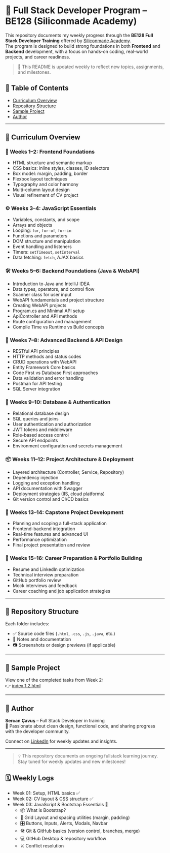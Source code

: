 # 🚀 Full Stack Developer Program – BE128 (Siliconmade Academy)

This repository documents my weekly progress through the **BE128 Full Stack Developer Training** offered by [Siliconmade Academy](https://siliconmadeacademy.com/akademi/BE/BE128.html).  
The program is designed to build strong foundations in both **Frontend** and **Backend** development, with a focus on hands-on coding, real-world projects, and career readiness.

> 📌 This README is updated weekly to reflect new topics, assignments, and milestones.

## 📑 Table of Contents
- [Curriculum Overview](#curriculum-overview)
- [Repository Structure](#repository-structure)
- [Sample Project](#sample-project)
- [Author](#author)

---

## 📘 Curriculum Overview

### 🧱 Weeks 1–2: Frontend Foundations
- HTML structure and semantic markup
- CSS basics: inline styles, classes, ID selectors
- Box model: margin, padding, border
- Flexbox layout techniques
- Typography and color harmony
- Multi-column layout design
- Visual refinement of CV project

### ⚙️ Weeks 3–4: JavaScript Essentials
- Variables, constants, and scope
- Arrays and objects
- Looping: `for`, `for-of`, `for-in`
- Functions and parameters
- DOM structure and manipulation
- Event handling and listeners
- Timers: `setTimeout`, `setInterval`
- Data fetching: `fetch`, AJAX basics

### 🛠️ Weeks 5–6: Backend Foundations (Java & WebAPI)
- Introduction to Java and IntelliJ IDEA
- Data types, operators, and control flow
- Scanner class for user input
- WebAPI fundamentals and project structure
- Creating WebAPI projects
- Program.cs and Minimal API setup
- ApiController and API methods
- Route configuration and management
- Compile Time vs Runtime vs Build concepts

### 🧩 Weeks 7–8: Advanced Backend & API Design
- RESTful API principles
- HTTP methods and status codes
- CRUD operations with WebAPI
- Entity Framework Core basics
- Code First vs Database First approaches
- Data validation and error handling
- Postman for API testing
- SQL Server integration

### 🧪 Weeks 9–10: Database & Authentication
- Relational database design
- SQL queries and joins
- User authentication and authorization
- JWT tokens and middleware
- Role-based access control
- Secure API endpoints
- Environment configuration and secrets management

### 📦 Weeks 11–12: Project Architecture & Deployment
- Layered architecture (Controller, Service, Repository)
- Dependency injection
- Logging and exception handling
- API documentation with Swagger
- Deployment strategies (IIS, cloud platforms)
- Git version control and CI/CD basics

### 🎯 Weeks 13–14: Capstone Project Development
- Planning and scoping a full-stack application
- Frontend-backend integration
- Real-time features and advanced UI
- Performance optimization
- Final project presentation and review

### 🧠 Weeks 15–16: Career Preparation & Portfolio Building
- Resume and LinkedIn optimization
- Technical interview preparation
- GitHub portfolio review
- Mock interviews and feedback
- Career coaching and job application strategies

---

## 📁 Repository Structure

Each folder includes:
- ✅ Source code files (`.html`, `.css`, `.js`, `.java`, etc.)
- 📄 Notes and documentation
- 📷 Screenshots or design previews (if applicable)

---

## 🔗 Sample Project

View one of the completed tasks from Week 2:  
👉 [index 1.2.html](https://github.com/sercancavus/Fullstack-Developer-Repo/blob/main/BE128/2.Hafta/G%C3%B6rev%202/index%201.2.html)

---

## 👤 Author

**Sercan Çavuş** – Full Stack Developer in training  
📌 Passionate about clean design, functional code, and sharing progress with the developer community.

Connect on [LinkedIn](https://www.linkedin.com/in/sercancavus) for weekly updates and insights.

---

> 💡 This repository documents an ongoing fullstack learning journey. Stay tuned for weekly updates and new milestones!

## 🗓️ Weekly Logs
- Week 01: Setup, HTML basics ✅  
- Week 02: CV layout & CSS structure ✅  
- Week 03: JavaScript & Bootstrap Essentials 🔄  
  - 📦 What is Bootstrap?  
  - 🧱 Grid Layout and spacing utilities (margin, padding)  
  - 🎛️ Buttons, Inputs, Alerts, Modals, Navbar  
  - 🛠️ Git & GitHub basics (version control, branches, merge)  
  - 💻 GitHub Desktop & repository workflow  
  - ⚔️ Conflict resolution
